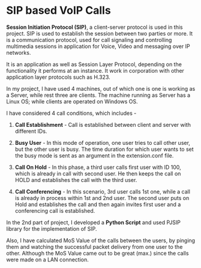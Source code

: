 # SIP based VoIP Calls

**Session Initiation Protocol (SIP)**, a client-server protocol is used in this project. SIP is used to establish the session between two parties or more. It is a communication protocol, used for call signaling and controlling multimedia sessions in application for Voice, Video and messaging over IP networks.

It is an application as well as Session Layer Protocol, depending on the functionality it performs at an instance. It work in corporation with other application layer protocols such as H.323. 

In my project, I have used 4 machines, out of which one is one is working as a Server, while rest three are clients. The machine running as Server has a Linux OS; while clients are operated on Windows OS.

I have considered 4 call conditions, which includes - 

1. **Call Establishment** - Call is established between client and server with different IDs.

2. **Busy User** - In this mode of operation, one user tries to call other user, but the other user is busy. The time duration for which user wants to set the busy mode is sent as an argument in the extension.conf file.

3. **Call On Hold** - In this phase, a third user calls first user with ID 100, which is already in call with second user. He then keeps the call on HOLD and establishes the call with the third user.

4. **Call Conferencing** - In this scenario, 3rd user calls 1st one, while a call is already in process within 1st and 2nd user. The second user puts on Hold and establishes the call and then again invites first user and a conferencing call is established.

In the 2nd part of project, I developed a **Python Script** and used PJSIP library for the implementation of SIP.

Also, I have calculated MoS Value of the calls between the users, by pinging them and watching the successful packet delivery from one user to the other. Although the MoS Value came out to be great (max.) since the calls were made on a LAN connection.

